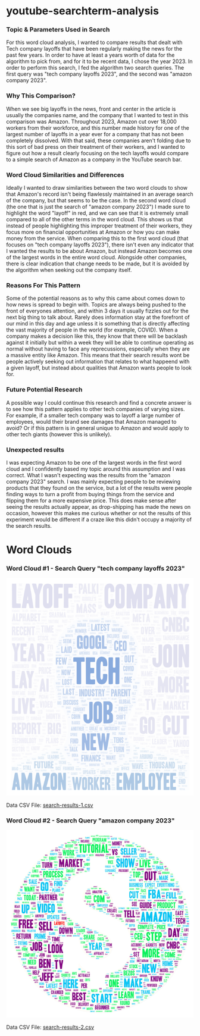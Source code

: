 # youtube-searchterm-analysis

### Topic & Parameters Used in Search

For this word cloud analysis, I wanted to compare results that dealt with Tech company layoffs that have been regularly making the news for the past few years. In order to have at least a years worth of data for the algorithm to pick from, and for it to be recent data, I chose the year 2023. In order to perform this search, I fed the algorithm two search queries. The first query was "tech company layoffs 2023", and the second was "amazon company 2023".

### Why This Comparison?

When we see big layoffs in the news, front and center in the article is usually the companies name, and the company that I wanted to test in this comparison was Amazon. Throughout 2023, Amazon cut over 18,000 workers from their workforce, and this number made history for one of the largest number of layoffs in a year ever for a company that has not been completely dissolved. With that said, these companies aren't folding due to this sort of bad press on their treatment of their workers, and I wanted to figure out how a result clearly focusing on the tech layoffs would compare to a simple search of Amazon as a company in the YouTube search bar.

### Word Cloud Similarities and Differences

Ideally I wanted to draw similarities between the two word clouds to show that Amazon's record isn't being flawlessly maintained in an average search of the company, but that seems to be the case. In the second word cloud (the one that is just the search of "amazon company 2023") I made sure to highlight the word "layoff" in red, and we can see that it is extremely small compared to all of the other terms in the word cloud. This shows us that instead of people highlighting this improper treatment of their workers, they focus more on financial opportunities at Amazon or how you can make money from the service. When comparing this to the first word cloud (that focuses on "tech company layoffs 2023"), there isn't even any indicator that I wanted the results to be about Amazon, but instead Amazon becomes one of the largest words in the entire word cloud. Alongside other companies, there is clear indication that change needs to be made, but it is avoided by the algorithm when seeking out the company itself.

### Reasons For This Pattern

Some of the potential reasons as to why this came about comes down to how news is spread to begin with. Topics are always being pushed to the front of everyones attention, and within 3 days it usually fizzles out for the next big thing to talk about. Rarely does information stay at the forefront of our mind in this day and age unless it is something that is directly affecting the vast majority of people in the world (for example, COVID). When a company makes a decision like this, they know that there will be backlash against it initially but within a week they will be able to continue operating as normal without having to face any reprecussions, especially when they are a massive entity like Amazon. This means that their search results wont be people actively seeking out information that relates to what happeend with a given layoff, but instead about qualities that Amazon wants people to look for.

### Future Potential Research

A possible way I could continue this research and find a concrete answer is to see how this pattern applies to other tech companies of varying sizes. For example, if a smaller tech company was to layoff a large number of employees, would their brand see damages that Amazon managed to avoid? Or if this pattern is in general unique to Amazon and would apply to other tech giants (however this is unlikely).

### Unexpected results

I was expecting Amazon to be one of the largest words in the first word cloud and I confidently based my topic around this assumption and I was correct. What I wasn't expecting was the results from the "amazon company 2023" search. I was mainly expecting people to be reviewing products that they found on the service, but a lot of the results were people finding ways to turn a profit from buying things from the service and flipping them for a more expensive price. This does make sense after seeing the results actually appear, as drop-shipping has made the news on occasion, however this makes me curious whether or not the results of this experiment would be different if a craze like this didn't occupy a majority of the search results.

# Word Clouds

### Word Cloud #1 - Search Query "tech company layoffs 2023"

![Word Cloud #1](img/wordcloud-1.png)

Data CSV File: [search-results-1.csv](assets/search-results-1.csv)

### Word Cloud #2 - Search Query "amazon company 2023"

![Word Cloud #2](img/wordcloud-2.png)

Data CSV File: [search-results-2.csv](assets/search-results-2.csv)
